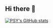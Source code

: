 ## Hi there 👋

[![PSY's GitHub stats](https://github-readme-stats.vercel.app/api?username=soyy-park)](https://github.com/anuraghazra/github-readme-stats)
<!--
**soyy-park/soyy-park** is a ✨ _special_ ✨ repository because its `README.md` (this file) appears on your GitHub profile.

Here are some ideas to get you started:

- 🔭 I’m currently working on ...
- 🌱 I’m currently learning ...
- 👯 I’m looking to collaborate on ...
- 🤔 I’m looking for help with ...
- 💬 Ask me about ...
- 📫 How to reach me: ...
- 😄 Pronouns: ...
- ⚡ Fun fact: ...
-->
